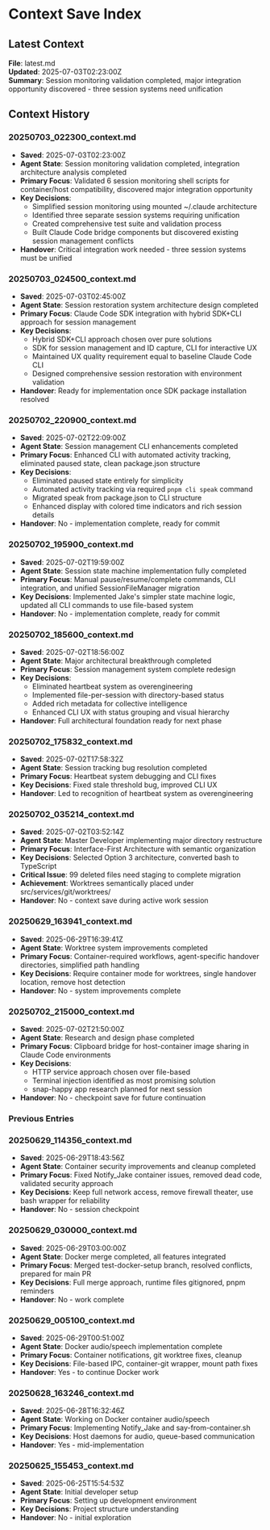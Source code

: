 # Context Save Index

## Latest Context

**File**: latest.md  
**Updated**: 2025-07-03T02:23:00Z  
**Summary**: Session monitoring validation completed, major integration opportunity discovered - three session systems need unification

## Context History

### 20250703_022300_context.md

- **Saved**: 2025-07-03T02:23:00Z
- **Agent State**: Session monitoring validation completed, integration architecture analysis completed
- **Primary Focus**: Validated 6 session monitoring shell scripts for container/host compatibility, discovered major integration opportunity
- **Key Decisions**:
  - Simplified session monitoring using mounted ~/.claude architecture
  - Identified three separate session systems requiring unification
  - Created comprehensive test suite and validation process
  - Built Claude Code bridge components but discovered existing session management conflicts
- **Handover**: Critical integration work needed - three session systems must be unified

### 20250703_024500_context.md

- **Saved**: 2025-07-03T02:45:00Z
- **Agent State**: Session restoration system architecture design completed
- **Primary Focus**: Claude Code SDK integration with hybrid SDK+CLI approach for session management
- **Key Decisions**:
  - Hybrid SDK+CLI approach chosen over pure solutions
  - SDK for session management and ID capture, CLI for interactive UX
  - Maintained UX quality requirement equal to baseline Claude Code CLI
  - Designed comprehensive session restoration with environment validation
- **Handover**: Ready for implementation once SDK package installation resolved

### 20250702_220900_context.md

- **Saved**: 2025-07-02T22:09:00Z
- **Agent State**: Session management CLI enhancements completed
- **Primary Focus**: Enhanced CLI with automated activity tracking, eliminated paused state, clean package.json structure
- **Key Decisions**:
  - Eliminated paused state entirely for simplicity
  - Automated activity tracking via required `pnpm cli speak` command
  - Migrated speak from package.json to CLI structure
  - Enhanced display with colored time indicators and rich session details
- **Handover**: No - implementation complete, ready for commit

### 20250702_195900_context.md

- **Saved**: 2025-07-02T19:59:00Z
- **Agent State**: Session state machine implementation fully completed
- **Primary Focus**: Manual pause/resume/complete commands, CLI integration, and unified SessionFileManager migration
- **Key Decisions**: Implemented Jake's simpler state machine logic, updated all CLI commands to use file-based system
- **Handover**: No - implementation complete, ready for commit

### 20250702_185600_context.md

- **Saved**: 2025-07-02T18:56:00Z
- **Agent State**: Major architectural breakthrough completed
- **Primary Focus**: Session management system complete redesign
- **Key Decisions**:
  - Eliminated heartbeat system as overengineering
  - Implemented file-per-session with directory-based status
  - Added rich metadata for collective intelligence
  - Enhanced CLI UX with status grouping and visual hierarchy
- **Handover**: Full architectural foundation ready for next phase

### 20250702_175832_context.md

- **Saved**: 2025-07-02T17:58:32Z
- **Agent State**: Session tracking bug resolution completed
- **Primary Focus**: Heartbeat system debugging and CLI fixes
- **Key Decisions**: Fixed stale threshold bug, improved CLI UX
- **Handover**: Led to recognition of heartbeat system as overengineering

### 20250702_035214_context.md

- **Saved**: 2025-07-02T03:52:14Z
- **Agent State**: Master Developer implementing major directory restructure
- **Primary Focus**: Interface-First Architecture with semantic organization
- **Key Decisions**: Selected Option 3 architecture, converted bash to TypeScript
- **Critical Issue**: 99 deleted files need staging to complete migration
- **Achievement**: Worktrees semantically placed under src/services/git/worktrees/
- **Handover**: No - context save during active work session

### 20250629_163941_context.md

- **Saved**: 2025-06-29T16:39:41Z
- **Agent State**: Worktree system improvements completed
- **Primary Focus**: Container-required workflows, agent-specific handover directories, simplified path handling
- **Key Decisions**: Require container mode for worktrees, single handover location, remove host detection
- **Handover**: No - system improvements complete

### 20250702_215000_context.md

- **Saved**: 2025-07-02T21:50:00Z
- **Agent State**: Research and design phase completed
- **Primary Focus**: Clipboard bridge for host-container image sharing in Claude Code environments
- **Key Decisions**:
  - HTTP service approach chosen over file-based
  - Terminal injection identified as most promising solution
  - snap-happy app research planned for next session
- **Handover**: No - checkpoint save for future continuation

### Previous Entries

### 20250629_114356_context.md

- **Saved**: 2025-06-29T18:43:56Z
- **Agent State**: Container security improvements and cleanup completed
- **Primary Focus**: Fixed Notify_Jake container issues, removed dead code, validated security approach
- **Key Decisions**: Keep full network access, remove firewall theater, use bash wrapper for reliability
- **Handover**: No - session checkpoint

### 20250629_030000_context.md

- **Saved**: 2025-06-29T03:00:00Z
- **Agent State**: Docker merge completed, all features integrated
- **Primary Focus**: Merged test-docker-setup branch, resolved conflicts, prepared for main PR
- **Key Decisions**: Full merge approach, runtime files gitignored, pnpm reminders
- **Handover**: No - work complete

### 20250629_005100_context.md

- **Saved**: 2025-06-29T00:51:00Z
- **Agent State**: Docker audio/speech implementation complete
- **Primary Focus**: Container notifications, git worktree fixes, cleanup
- **Key Decisions**: File-based IPC, container-git wrapper, mount path fixes
- **Handover**: Yes - to continue Docker work

### 20250628_163246_context.md

- **Saved**: 2025-06-28T16:32:46Z
- **Agent State**: Working on Docker container audio/speech
- **Primary Focus**: Implementing Notify_Jake and say-from-container.sh
- **Key Decisions**: Host daemons for audio, queue-based communication
- **Handover**: Yes - mid-implementation

### 20250625_155453_context.md

- **Saved**: 2025-06-25T15:54:53Z
- **Agent State**: Initial developer setup
- **Primary Focus**: Setting up development environment
- **Key Decisions**: Project structure understanding
- **Handover**: No - initial exploration
